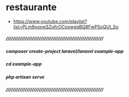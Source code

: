 # restaurante
- https://www.youtube.com/playlist?list=PLm8sgxwSZofcOCoxwggBQ8FwPSoQUI_So

##### ////////////////////////////////////////////////////////
##### composer create-project laravel/laravel example-app
##### cd example-app
##### php artisan serve
##### ////////////////////////////////////////////////////////
